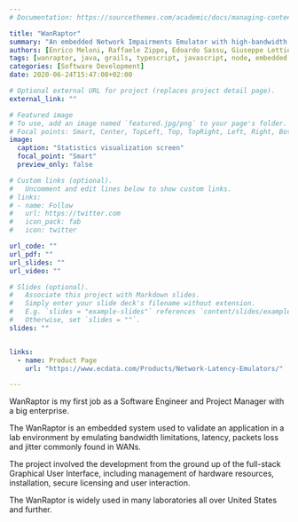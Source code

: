 ```yaml
---
# Documentation: https://sourcethemes.com/academic/docs/managing-content/

title: "WanRaptor"
summary: "An embedded Network Impairments Emulator with high-bandwidth and high precision performances"
authors: [Enrico Meloni, Raffaele Zippo, Edoardo Sassu, Giuseppe Lettieri, Richard Barger]
tags: [wanraptor, java, grails, typescript, javascript, node, embedded systems, network emulator]
categories: [Software Development]
date: 2020-06-24T15:47:08+02:00

# Optional external URL for project (replaces project detail page).
external_link: ""

# Featured image
# To use, add an image named `featured.jpg/png` to your page's folder.
# Focal points: Smart, Center, TopLeft, Top, TopRight, Left, Right, BottomLeft, Bottom, BottomRight.
image:
  caption: "Statistics visualization screen"
  focal_point: "Smart"
  preview_only: false

# Custom links (optional).
#   Uncomment and edit lines below to show custom links.
# links:
# - name: Follow
#   url: https://twitter.com
#   icon_pack: fab
#   icon: twitter

url_code: ""
url_pdf: ""
url_slides: ""
url_video: ""

# Slides (optional).
#   Associate this project with Markdown slides.
#   Simply enter your slide deck's filename without extension.
#   E.g. `slides = "example-slides"` references `content/slides/example-slides.md`.
#   Otherwise, set `slides = ""`.
slides: ""


links:
  - name: Product Page
    url: "https://www.ecdata.com/Products/Network-Latency-Emulators/"

---
```


WanRaptor is my first job as a Software Engineer and Project Manager with a big enterprise. 

The WanRaptor is an embedded system used to validate an application in a lab environment by emulating bandwidth limitations, latency, packets loss and jitter commonly found in WANs. 

The project involved the development from the ground up of the full-stack Graphical User Interface, including management of hardware resources, installation, secure licensing and user interaction.

The WanRaptor is widely used in many laboratories all over United States and further.